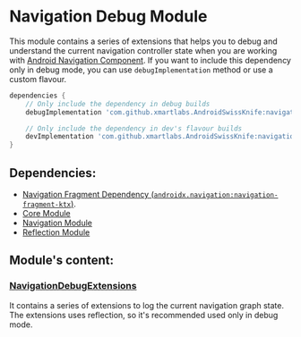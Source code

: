 # Navigation Debug Module
This module contains a series of extensions that helps you to debug and understand the current navigation controller state when you are working with [Android Navigation Component](https://developer.android.com/guide/navigation/navigation-getting-started).
If you want to include this dependency only in debug mode, you can use `debugImplementation` method or use a custom flavour.

```groovy
dependencies {
    // Only include the dependency in debug builds
    debugImplementation 'com.github.xmartlabs.AndroidSwissKnife:navigation-debug:$master-latest-hash-commit'

    // Only include the dependency in dev's flavour builds
    devImplementation 'com.github.xmartlabs.AndroidSwissKnife:navigation-debug:$master-latest-hash-commit'
}
```


## Dependencies:
- [Navigation Fragment Dependency (`androidx.navigation:navigation-fragment-ktx`)](https://developer.android.com/jetpack/androidx/releases/navigation).
- [Core Module](../core) 
- [Navigation Module](../navigation) 
- [Reflection Module](../reflection) 

## Module's content:

### [NavigationDebugExtensions](./src/main/java/com/xmartlabs/swissknife/navigationdebug/NavigationDebugExtensions.kt)
It contains a series of extensions to log the current navigation graph state.
The extensions uses reflection, so it's recommended used only in debug mode.

